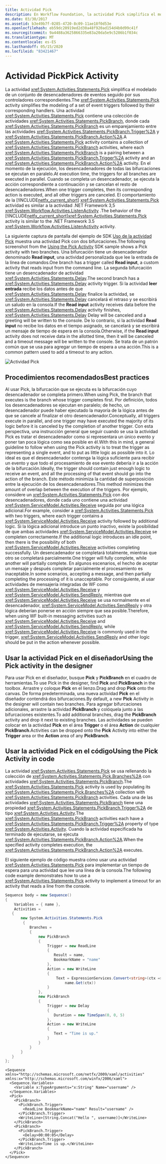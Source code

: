 ```yaml
---
title: Actividad Pick
description: En Workflow Foundation, la actividad Pick simplifica el modelado de un conjunto de desencadenadores de eventos seguido por sus controladores correspondientes.
ms.date: 03/30/2017
ms.assetid: b3e49b7f-0285-4720-8c09-11ae18f0d53e
ms.openlocfilehash: eb59dc20919ed2d30a48f920ad154d4b0d99c41f
ms.sourcegitcommit: 9a4488a3625866335e83a20da5e9c5286b1f034c
ms.translationtype: MT
ms.contentlocale: es-ES
ms.lasthandoff: 05/15/2020
ms.locfileid: "83421467"
---
```

# <a name="pick-activity"></a><span data-ttu-id="250b4-103">Actividad Pick</span><span class="sxs-lookup"><span data-stu-id="250b4-103">Pick Activity</span></span>
<span data-ttu-id="250b4-104">La actividad <xref:System.Activities.Statements.Pick> simplifica el modelado de un conjunto de desencadenadores de eventos seguido por sus controladores correspondientes.</span><span class="sxs-lookup"><span data-stu-id="250b4-104">The <xref:System.Activities.Statements.Pick> activity simplifies the modeling of a set of event triggers followed by their corresponding handlers.</span></span>  <span data-ttu-id="250b4-105">Una actividad <xref:System.Activities.Statements.Pick> contiene una colección de actividades <xref:System.Activities.Statements.PickBranch>, donde cada <xref:System.Activities.Statements.PickBranch> es un emparejamiento entre las actividades <xref:System.Activities.Statements.PickBranch.Trigger%2A> y <xref:System.Activities.Statements.PickBranch.Action%2A>.</span><span class="sxs-lookup"><span data-stu-id="250b4-105">A <xref:System.Activities.Statements.Pick> activity contains a collection of <xref:System.Activities.Statements.PickBranch> activities, where each <xref:System.Activities.Statements.PickBranch> is a pairing between a <xref:System.Activities.Statements.PickBranch.Trigger%2A> activity and an <xref:System.Activities.Statements.PickBranch.Action%2A> activity.</span></span>  <span data-ttu-id="250b4-106">En el momento de la ejecución, los desencadenadores de todas las bifurcaciones se ejecutan en paralelo.</span><span class="sxs-lookup"><span data-stu-id="250b4-106">At execution time, the triggers for all branches are executed in parallel.</span></span>  <span data-ttu-id="250b4-107">Cuando se completa un desencadenador, se ejecuta la acción correspondiente a continuación y se cancelan el resto de desencadenadores.</span><span class="sxs-lookup"><span data-stu-id="250b4-107">When one trigger completes, then its corresponding action is executed, and all other triggers are canceled.</span></span>  <span data-ttu-id="250b4-108">El comportamiento de la [!INCLUDE[netfx_current_short](../../../includes/netfx-current-short-md.md)] <xref:System.Activities.Statements.Pick> actividad es similar a la actividad .NET Framework 3,5 <xref:System.Workflow.Activities.ListenActivity> .</span><span class="sxs-lookup"><span data-stu-id="250b4-108">The behavior of the [!INCLUDE[netfx_current_short](../../../includes/netfx-current-short-md.md)]<xref:System.Activities.Statements.Pick> activity is similar to the .NET Framework 3.5 <xref:System.Workflow.Activities.ListenActivity> activity.</span></span>  
  
 <span data-ttu-id="250b4-109">La siguiente captura de pantalla del ejemplo de SDK [Uso de la actividad Pick](./samples/using-the-pick-activity.md) muestra una actividad Pick con dos bifurcaciones.</span><span class="sxs-lookup"><span data-stu-id="250b4-109">The following screenshot from the [Using the Pick Activity](./samples/using-the-pick-activity.md) SDK sample shows a Pick activity with two branches.</span></span>  <span data-ttu-id="250b4-110">Una bifurcación tiene un desencadenador denominado **Read input**, una actividad personalizada que lee la entrada de la línea de comandos.</span><span class="sxs-lookup"><span data-stu-id="250b4-110">One branch has a trigger called **Read input**, a custom activity that reads input from the command line.</span></span> <span data-ttu-id="250b4-111">La segunda bifurcación tiene un desencadenador de actividad <xref:System.Activities.Statements.Delay>.</span><span class="sxs-lookup"><span data-stu-id="250b4-111">The second branch has a <xref:System.Activities.Statements.Delay> activity trigger.</span></span> <span data-ttu-id="250b4-112">Si la actividad **leer entrada** recibe los datos antes de que <xref:System.Activities.Statements.Delay> finalice la actividad, se <xref:System.Activities.Statements.Delay> cancelará el retraso y se escribirá un saludo en la consola.</span><span class="sxs-lookup"><span data-stu-id="250b4-112">If the **Read input** activity receives data before the <xref:System.Activities.Statements.Delay> activity finishes, <xref:System.Activities.Statements.Delay> Delay will be canceled and a greeting will be written to the console.</span></span>  <span data-ttu-id="250b4-113">De lo contrario, si la actividad **Read input** no recibe los datos en el tiempo asignado, se cancelará y se escribirá un mensaje de tiempo de espera en la consola.</span><span class="sxs-lookup"><span data-stu-id="250b4-113">Otherwise, if the **Read input** activity does not receive data in the allotted time, then it will be canceled and a timeout message will be written to the console.</span></span>  <span data-ttu-id="250b4-114">Se trata de un patrón común que se usa para agregar un tiempo de espera a una acción.</span><span class="sxs-lookup"><span data-stu-id="250b4-114">This is a common pattern used to add a timeout to any action.</span></span>  
  
 ![Actividad Pick](./media/pick-activity/pick-activity-two-branches.jpg)  
  
## <a name="best-practices"></a><span data-ttu-id="250b4-116">Procedimientos recomendados</span><span class="sxs-lookup"><span data-stu-id="250b4-116">Best practices</span></span>  
 <span data-ttu-id="250b4-117">Al usar Pick, la bifurcación que se ejecuta es la bifurcación cuyo desencadenador se completa primero.</span><span class="sxs-lookup"><span data-stu-id="250b4-117">When using Pick, the branch that executes is the branch whose trigger completes first.</span></span>  <span data-ttu-id="250b4-118">Por definición, todos los desencadenadores se ejecutan en paralelo; de hecho, un desencadenador puede haber ejecutado la mayoría de la lógica antes de que se cancele al finalizar el otro desencadenador.</span><span class="sxs-lookup"><span data-stu-id="250b4-118">Conceptually, all triggers execute in parallel, and one trigger may have executed the majority of its logic before it is canceled by the completion of another trigger.</span></span>  <span data-ttu-id="250b4-119">Con esta perspectiva, una instrucción general que seguir cuando se usa la actividad Pick es tratar el desencadenador como si representara un único evento y poner tan poca lógica como sea posible en él.</span><span class="sxs-lookup"><span data-stu-id="250b4-119">With this in mind, a general guideline to follow when using the Pick activity is to treat the trigger as representing a single event, and to put as little logic as possible into it.</span></span>  <span data-ttu-id="250b4-120">Lo ideal es que el desencadenador contenga la lógica suficiente para recibir un evento y que todo el procesamiento de ese evento debería ir a la acción de la bifurcación.</span><span class="sxs-lookup"><span data-stu-id="250b4-120">Ideally, the trigger should contain just enough logic to receive an event, and all the processing of that event should go into the action of the branch.</span></span>  <span data-ttu-id="250b4-121">Este método minimiza la cantidad de superposición entre la ejecución de los desencadenadores.</span><span class="sxs-lookup"><span data-stu-id="250b4-121">This method minimizes the amount of overlap between the execution of the triggers.</span></span>  <span data-ttu-id="250b4-122">Por ejemplo, considere un <xref:System.Activities.Statements.Pick> con dos desencadenadores, donde cada uno contiene una actividad <xref:System.ServiceModel.Activities.Receive> seguida por una lógica adicional.</span><span class="sxs-lookup"><span data-stu-id="250b4-122">For example, consider a <xref:System.Activities.Statements.Pick> with two triggers, where each trigger contains a <xref:System.ServiceModel.Activities.Receive> activity followed by additional logic.</span></span>  <span data-ttu-id="250b4-123">Si la lógica adicional introduce un punto inactivo, existe la posibilidad de que ambas actividades <xref:System.ServiceModel.Activities.Receive> se completen correctamente.</span><span class="sxs-lookup"><span data-stu-id="250b4-123">If the additional logic introduces an idle point, then there is the possibility of both <xref:System.ServiceModel.Activities.Receive> activities completing successfully.</span></span>  <span data-ttu-id="250b4-124">Un desencadenador se completará totalmente, mientras que otro se completará parcialmente.</span><span class="sxs-lookup"><span data-stu-id="250b4-124">One trigger will fully complete, while another will partially complete.</span></span>  <span data-ttu-id="250b4-125">En algunos escenarios, el hecho de aceptar un mensaje y después completar parcialmente el procesamiento es inaceptable.</span><span class="sxs-lookup"><span data-stu-id="250b4-125">In some scenarios, accepting a message, and then partially completing the processing of it is unacceptable.</span></span>  <span data-ttu-id="250b4-126">Por consiguiente, al usar actividades de mensajería integradas de WF como <xref:System.ServiceModel.Activities.Receive> y <xref:System.ServiceModel.Activities.SendReply>, mientras que <xref:System.ServiceModel.Activities.Receive> se usa normalmente en el desencadenador, <xref:System.ServiceModel.Activities.SendReply> y otra lógica deberían ponerse en acción siempre que sea posible.</span><span class="sxs-lookup"><span data-stu-id="250b4-126">Therefore, when using WF built-in messaging activities such as <xref:System.ServiceModel.Activities.Receive> and <xref:System.ServiceModel.Activities.SendReply>, while <xref:System.ServiceModel.Activities.Receive> is commonly used in the trigger, <xref:System.ServiceModel.Activities.SendReply> and other logic should be put in the action whenever possible.</span></span>  
  
## <a name="using-the-pick-activity-in-the-designer"></a><span data-ttu-id="250b4-127">Usar la actividad Pick en el diseñador</span><span class="sxs-lookup"><span data-stu-id="250b4-127">Using the Pick activity in the designer</span></span>  
 <span data-ttu-id="250b4-128">Para usar Pick en el diseñador, busque **Pick** y **PickBranch** en el cuadro de herramientas.</span><span class="sxs-lookup"><span data-stu-id="250b4-128">To use Pick in the designer, find **Pick** and **PickBranch** in the toolbox.</span></span>  <span data-ttu-id="250b4-129">Arrastre y coloque **Pick** en el lienzo.</span><span class="sxs-lookup"><span data-stu-id="250b4-129">Drag and drop **Pick** onto the canvas.</span></span>  <span data-ttu-id="250b4-130">De forma predeterminada, una nueva actividad **Pick** en el diseñador contendrá dos bifurcaciones.</span><span class="sxs-lookup"><span data-stu-id="250b4-130">By default, a new **Pick** Activity in the designer will contain two branches.</span></span>  <span data-ttu-id="250b4-131">Para agregar bifurcaciones adicionales, arrastre la actividad **PickBranch** y colóquela junto a las bifurcaciones existentes.</span><span class="sxs-lookup"><span data-stu-id="250b4-131">To add additional branches, drag the **PickBranch** activity and drop it next to existing branches.</span></span> <span data-ttu-id="250b4-132">Las actividades se pueden colocar en la actividad **Pick** en el área **Trigger** o el área **Action** de cualquier **PickBranch**.</span><span class="sxs-lookup"><span data-stu-id="250b4-132">Activities can be dropped onto the **Pick** Activity into either the **Trigger** area or the **Action** area of any **PickBranch**.</span></span>  
  
## <a name="using-the-pick-activity-in-code"></a><span data-ttu-id="250b4-133">Usar la actividad Pick en el código</span><span class="sxs-lookup"><span data-stu-id="250b4-133">Using the Pick Activity in code</span></span>  
 <span data-ttu-id="250b4-134">La actividad <xref:System.Activities.Statements.Pick> se usa rellenando la colección de <xref:System.Activities.Statements.Pick.Branches%2A> con actividades <xref:System.Activities.Statements.PickBranch>.</span><span class="sxs-lookup"><span data-stu-id="250b4-134">The <xref:System.Activities.Statements.Pick> activity is used by populating its <xref:System.Activities.Statements.Pick.Branches%2A> collection with <xref:System.Activities.Statements.PickBranch> activities.</span></span> <span data-ttu-id="250b4-135">Cada una de las actividades <xref:System.Activities.Statements.PickBranch> tiene una propiedad <xref:System.Activities.Statements.PickBranch.Trigger%2A> de tipo <xref:System.Activities.Activity>.</span><span class="sxs-lookup"><span data-stu-id="250b4-135">The <xref:System.Activities.Statements.PickBranch> activities each have a <xref:System.Activities.Statements.PickBranch.Trigger%2A> property of type <xref:System.Activities.Activity>.</span></span> <span data-ttu-id="250b4-136">Cuando la actividad especificada ha terminado de ejecutarse, se ejecuta <xref:System.Activities.Statements.PickBranch.Action%2A>.</span><span class="sxs-lookup"><span data-stu-id="250b4-136">When the specified activity completes execution, the <xref:System.Activities.Statements.PickBranch.Action%2A> executes.</span></span>  
  
 <span data-ttu-id="250b4-137">El siguiente ejemplo de código muestra cómo usar una actividad <xref:System.Activities.Statements.Pick> para implementar un tiempo de espera para una actividad que lee una línea de la consola.</span><span class="sxs-lookup"><span data-stu-id="250b4-137">The following code example demonstrates how to use a <xref:System.Activities.Statements.Pick> activity to implement a timeout for an activity that reads a line from the console.</span></span>  
  
```csharp  
Sequence body = new Sequence()  
{  
    Variables = { name },  
    Activities =
   {  
       new System.Activities.Statements.Pick  
        {  
           Branches =
           {  
               new PickBranch  
               {  
                   Trigger = new ReadLine  
                   {  
                      Result = name,  
                      BookmarkName = "name"  
                   },  
                   Action = new WriteLine
                   {
                       Text = ExpressionServices.Convert<string>(ctx => "Hello " +
                           name.Get(ctx))
                   }  
               },  
               new PickBranch  
               {  
                   Trigger = new Delay  
                   {  
                      Duration = new TimeSpan(0, 0, 5)  
                   },  
                   Action = new WriteLine  
                   {  
                      Text = "Time is up."  
                   }  
               }  
           }  
       }  
   }  
};  
```  
  
```xaml  
<Sequence xmlns="http://schemas.microsoft.com/netfx/2009/xaml/activities" xmlns:x="http://schemas.microsoft.com/winfx/2006/xaml">  
  <Sequence.Variables>  
    <Variable x:TypeArguments="x:String" Name="username" />  
  </Sequence.Variables>  
  <Pick>  
    <PickBranch>  
      <PickBranch.Trigger>  
        <ReadLine BookmarkName="name" Result="username" />  
      </PickBranch.Trigger>  
      <WriteLine>[String.Concat("Hello ", username)]</WriteLine>  
    </PickBranch>  
    <PickBranch>  
      <PickBranch.Trigger>  
        <Delay>00:00:05</Delay>  
      </PickBranch.Trigger>  
      <WriteLine>Time is up.</WriteLine>  
    </PickBranch>  
  </Pick>  
</Sequence>  
```
